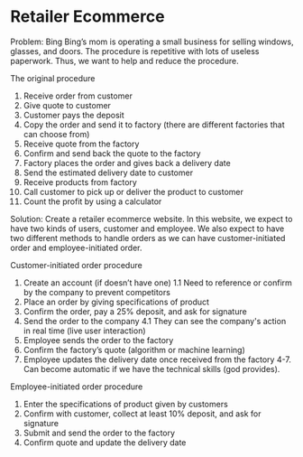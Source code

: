 # Retailer Ecommerce

Problem: Bing Bing’s mom is operating a small business for selling windows, glasses, and doors. The procedure is repetitive with lots of useless paperwork. Thus, we want to help and reduce the procedure.

The original procedure
1. Receive order from customer
2. Give quote to customer
3. Customer pays the deposit
4. Copy the order and send it to factory  (there are different factories that can choose from)
5. Receive quote from the factory
6. Confirm and send back the quote to the factory
7. Factory places the order and gives back a delivery date
8. Send the estimated delivery date to customer
9. Receive products from factory
10. Call customer to pick up or deliver the product  to customer
11. Count the profit by using a calculator

Solution: Create a retailer ecommerce website. In this website, we expect to have two kinds of users,  customer and employee. We also expect to have two different methods to handle orders as we can have customer-initiated order and employee-initiated order.

Customer-initiated order procedure
1. Create an account (if doesn’t have one)
1.1 Need to reference or confirm by the company to prevent competitors
2. Place an order by giving specifications of product
3. Confirm the order, pay a 25% deposit, and ask for signature
4. Send the order to the company
4.1 They can see the company's action in real time (live user interaction)
5. Employee sends the order to the factory
6. Confirm the factory’s quote (algorithm or machine learning)
7. Employee updates the delivery date once received from the factory
  4-7. Can become automatic if we have the technical skills (god provides).

Employee-initiated order procedure
1. Enter the specifications of product given by customers 
2. Confirm with customer, collect at least 10%  deposit, and ask for signature
3. Submit and send the order to the factory
4. Confirm quote and update the delivery date

